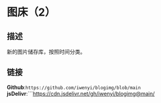# 图床（2）
## 描述
新的图片储存库，按照时间分类。
## 链接
**Github**:```https://github.com/iwenyi/blogimg/blob/main```
**jsDelivr**:```https://cdn.jsdelivr.net/gh/iwenyi/blogimg@main/
